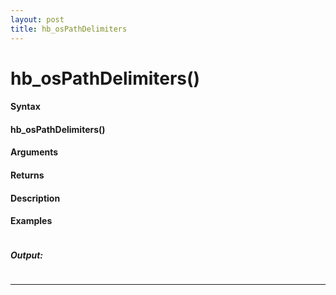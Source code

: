 ```yaml
---
layout: post
title: hb_osPathDelimiters
---
```


# hb_osPathDelimiters()


#### Syntax

#### hb_osPathDelimiters()

#### Arguments

#### Returns

#### Description

#### Examples

```

```

##### Output:

```

```

---